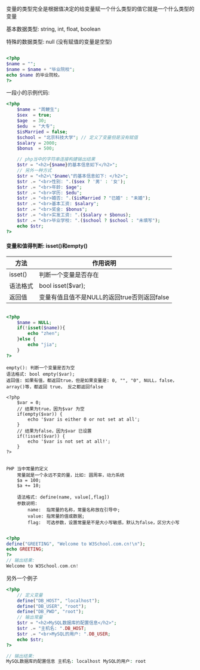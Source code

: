 变量的类型完全是根据值决定的给变量赋一个什么类型的值它就是一个什么类型的变量

基本数据类型: string, int, float, boolean

特殊的数据类型: null (没有赋值的变量是空型)

```php

<?php
$name = "";
$name = $name + "毕业院校";
echo $name 的毕业院校。
?>

```

一段小的示例代码:
```php
<?php
    $name = "周鲠生";
    $sex  = true;
    $age  = 30;
    $edu  = "大专";
    $isMarried = false;
    $school = "北京科技大学"; // 定义了变量但是没有赋值
    $salary = 2000;
    $bonus  = 500;

    // php当中的字符串连接构建输出结果
    $str = "<h2>{$name}的基本信息如下</h2>";
    // 另外一种方式
    $str = "<h2>\"$name\"的基本信息如下: </h2>";
    $str .= "<br>性别: ".($sex ? '男' : '女');
    $str .= "<br>年龄: $age";
    $str .= "<br>学历: $edu";
    $str .= "<br>婚否: ".($isMarried ? "已婚" : "未婚");
    $str .= "<br>基本工资: $salary";
    $str .= "<br>奖金: $bonus";
    $str .= "<br>实发工资: ".($salary + $bonus);
    $str .= "<br>毕业学校: ".($school ? $school : "未填写");
    echo $str;
?>
```

#### 变量和值得判断: isset()和empty()

| 方法 | 作用说明  |
|-------|----|
| isset() | 判断一个变量是否存在 |
| 语法格式 | bool isset($var); |
| 返回值 | 变量有值且值不是NULL的返回true否则返回false |


```php

<?php
    $name = NULL;
    if(!isset($name)){
        echo "zhen";
    }else {
        echo "jia";
    }
?>
```

    empty(): 判断一个变量是否为空
    语法格式: bool empty($var); 
    返回值: 如果有值，都返回true，但是如果变量是: 0, "", "0", NULL，false，array()等，都返回 true， 反之都返回false

    <?php
        $var = 0;
        // 结果为true，因为$var 为空
        if(empty($var)) {
            echo '$var is either 0 or not set at all';
        }
        // 结果为false，因为$var 已设置
        if(!isset($var)) {
            echo '$var is not set at all!';
        }
    ?>


    PHP 当中常量的定义
        常量就是一个永远不变的量，比如: 圆周率，动力系统
        $a = 100;
        $a += 10;

        语法格式: define(name, value[,flag])
        参数说明:
            name:  指常量的名称，常量名称放在引导中;
            value: 指常量的值或数据;
            flag:  可选参数，设置常量是不是大小写敏感，默认为false，区分大小写
```php

<?php
define("GREETING", "Welcome to W3School.com.cn!\n");
echo GREETING;
?>
// 输出结果:
Welcome to W3School.com.cn!
```


另外一个例子
```php
<?php
    // 定义变量
    define("DB_HOST", "localhost");
    define("DB_USER", "root");
    define("DB_PWD", "root");
    // 输出常量
    $str = "<h2>MySQL数据库的配置信息</h2>";
    $str .= "主机名: ".DB_HOST;    
    $str .= "<br>MySQL的用户: ".DB_USER;
    echo $str;
?>

// 输出结果:
MySQL数据库的配置信息 主机名: localhost MySQL的用户: root
```
